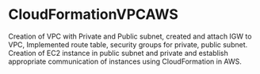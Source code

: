 # CloudFormationVPCAWS

Creation of VPC with Private and Public subnet, created and attach IGW to VPC, Implemented route table, security groups for private, public subnet. Creation of EC2 instance in public subnet and private and establish appropriate communication of instances using CloudFormation in AWS.
